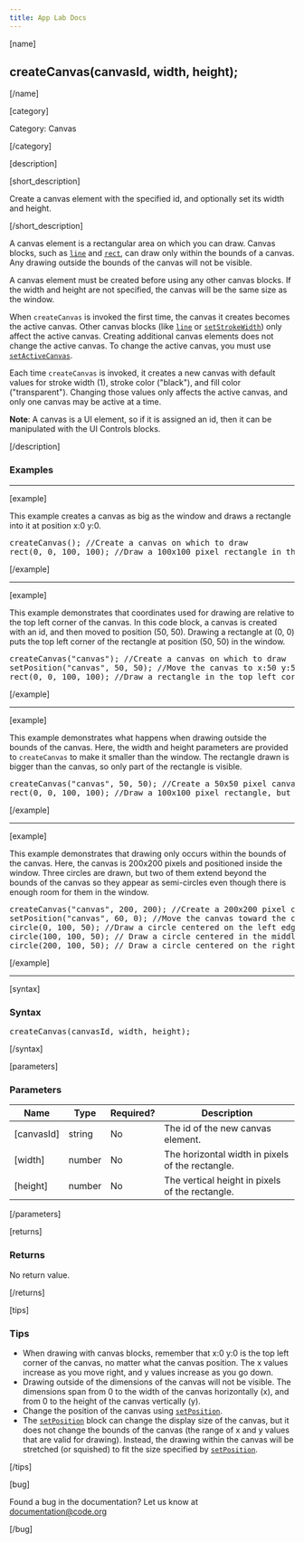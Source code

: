 ```yaml
---
title: App Lab Docs
---
```


[name]

## createCanvas(canvasId, width, height);

[/name]


[category]

Category: Canvas

[/category]

[description]

[short_description]

Create a canvas element with the specified id, and optionally set its width and height.

[/short_description]

A canvas element is a rectangular area on which you can draw. Canvas blocks, such as [`line`](/applab/docs/line) and [`rect`](/applab/docs/rect), can draw only within the bounds of a canvas. Any drawing outside the bounds of the canvas will not be visible.

A canvas element must be created before using any other canvas blocks. If the width and height are not specified, the canvas will be the same size as the window.

When `createCanvas` is invoked the first time, the canvas it creates becomes the active canvas. Other canvas blocks (like [`line`](/applab/docs/line) or [`setStrokeWidth`](/applab/docs/setStrokeWidth)) only affect the active canvas. Creating additional canvas elements does not change the active canvas. To change the active canvas, you must use [`setActiveCanvas`](/applab/docs/setActiveCanvas).

Each time `createCanvas` is invoked, it creates a new canvas with default values for stroke width (1), stroke color ("black"), and fill color ("transparent"). Changing those values only affects the active canvas, and only one canvas may be active at a time.

**Note**: A canvas is a UI element, so if it is assigned an id, then it can be manipulated with the UI Controls blocks.

[/description]

### Examples
____________________________________________________

[example]

This example creates a canvas as big as the window and draws a rectangle into it at position x:0 y:0.

<pre>
createCanvas(); //Create a canvas on which to draw
rect(0, 0, 100, 100); //Draw a 100x100 pixel rectangle in the top left corner
</pre>

[/example]

____________________________________________________
[example]

This example demonstrates that coordinates used for drawing are relative to the top left corner of the canvas. In this code block, a canvas is created with an id, and then moved to position (50, 50). Drawing a rectangle at (0, 0) puts the top left corner of the rectangle at position (50, 50) in the window.

<pre>
createCanvas("canvas"); //Create a canvas on which to draw
setPosition("canvas", 50, 50); //Move the canvas to x:50 y:50 of the window
rect(0, 0, 100, 100); //Draw a rectangle in the top left corner of the canvas
</pre>


[/example]

____________________________________________________

[example]

This example demonstrates what happens when drawing outside the bounds of the canvas. Here, the width and height parameters are provided to `createCanvas` to make it smaller than the window. The rectangle drawn is bigger than the canvas, so only part of the rectangle is visible.

<pre>
createCanvas("canvas", 50, 50); //Create a 50x50 pixel canvas on which to draw
rect(0, 0, 100, 100); //Draw a 100x100 pixel rectangle, but only part of it is visible
</pre>


[/example]

____________________________________________________

[example]

This example demonstrates that drawing only occurs within the bounds of the canvas. Here, the canvas is 200x200 pixels and positioned inside the window. Three circles are drawn, but two of them extend beyond the bounds of the canvas so they appear as semi-circles even though there is enough room for them in the window.

<pre>
createCanvas("canvas", 200, 200); //Create a 200x200 pixel canvas on which to draw
setPosition("canvas", 60, 0); //Move the canvas toward the center of the window
circle(0, 100, 50); //Draw a circle centered on the left edge of the canvas
circle(100, 100, 50); // Draw a circle centered in the middle of the canvas
circle(200, 100, 50); // Draw a circle centered on the right edge of the canvas
</pre>

[/example]

____________________________________________________

[syntax]

### Syntax
<pre>
createCanvas(canvasId, width, height);
</pre>

[/syntax]

[parameters]

### Parameters

| Name  | Type | Required? | Description |
|-----------------|------|-----------|-------------|
| [canvasId] | string | No | The id of the new canvas element.  |
| [width] | number | No | The horizontal width in pixels of the rectangle.  |
| [height] | number | No | The vertical height in pixels of the rectangle.  |

[/parameters]

[returns]

### Returns
No return value.

[/returns]

[tips]

### Tips
- When drawing with canvas blocks, remember that x:0 y:0 is the top left corner of the canvas, no matter what the canvas position. The x values increase as you move right, and y values increase as you go down.
- Drawing outside of the dimensions of the canvas will not be visible. The dimensions span from 0 to the width of the canvas horizontally (x), and from 0 to the height of the canvas vertically (y).
- Change the position of the canvas using [`setPosition`](/applab/docs/setPosition).
- The [`setPosition`](/applab/docs/setPosition) block can change the display size of the canvas, but it does not change the bounds of the canvas (the range of x and y values that are valid for drawing). Instead, the drawing within the canvas will be stretched (or squished) to fit the size specified by [`setPosition`](/applab/docs/setPosition).

[/tips]

[bug]

Found a bug in the documentation? Let us know at documentation@code.org

[/bug]
